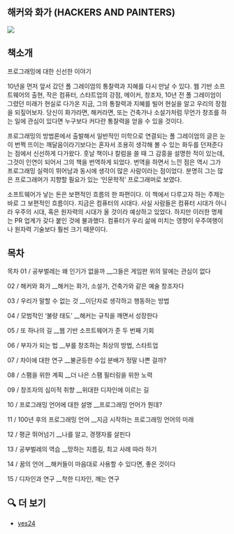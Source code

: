 
## 해커와 화가 (HACKERS AND PAINTERS)

![](https://contents.kyobobook.co.kr/sih/fit-in/458x0/pdt/9788968480713.jpg)


## 책소개 

프로그래밍에 대한 신선한 이야기

10년을 먼저 앞서 갔던 폴 그레이엄의 통찰력과 지혜를 다시 만날 수 있다. 웹 기반 소프트웨어의 출현, 작은 컴퓨터, 스타트업의 강점, 메이커, 창조자, 10년 전 폴 그레이엄이 그렸던 미래가 현실로 다가온 지금, 그의 통찰력과 지혜를 빌어 현실을 알고 우리의 장점을 되짚어보자. 당신이 화가라면, 해커라면, 또는 건축가나 소설가처럼 무언가 창조를 하는 일에 관심이 있다면 누구보다 커다란 통찰력을 얻을 수 있을 것이다.

프로그래밍의 방법론에서 출발해서 일반적인 미학으로 연결되는 폴 그레이엄의 글은 눈이 번쩍 뜨이는 깨달음이라기보다는 혼자서 조용히 생각해 볼 수 있는 화두를 던져준다는 점에서 신선하게 다가왔다. 훗날 책이나 칼럼을 쓸 때 그 감흥을 설명한 적이 있는데, 그것이 인연이 되어서 그의 책을 번역하게 되었다. 번역을 하면서 느낀 점은 역시 그가 프로그래밍 실력이 뛰어남과 동시에 생각이 많은 사람이라는 점이었다. 분명히 그는 많은 프로그래머가 지향할 필요가 있는 ‘인문학적’ 프로그래머로 보였다.

소프트웨어가 낳는 돈은 보편적인 흐름의 한 파편이다. 이 책에서 다루고자 하는 주제는 바로 그 보편적인 흐름이다. 지금은 컴퓨터의 시대다. 사실 사람들은 컴퓨터 시대가 아니라 우주의 시대, 혹은 원자력의 시대가 올 것이라 예상하고 있었다. 하지만 이러한 명제는 PR 업계가 갖다 붙인 것에 불과했다. 컴퓨터가 우리 삶에 미치는 영향이 우주여행이나 원자력 기술보다 훨씬 크기 때문이다.

## 목차
목차
01 / 공부벌레는 왜 인기가 없을까
__그들은 게임판 위의 말에는 관심이 없다

02 / 해커와 화가
__해커는 화가, 소설가, 건축가와 같은 예술 창조자다

03 / 우리가 말할 수 없는 것
__이단자로 생각하고 행동하는 방법

04 / 모범적인 ‘불량 태도’
__해커는 규칙을 깨면서 성장한다

05 / 또 하나의 길
__웹 기반 소프트웨어가 준 두 번째 기회

06 / 부자가 되는 법
__부를 창조하는 최상의 방법, 스타트업

07 / 차이에 대한 연구
__불균등한 수입 분배가 정말 나쁜 걸까?

08 / 스팸을 위한 계획
__더 나은 스팸 필터링을 위한 노력

09 / 창조자의 심미적 취향
__위대한 디자인에 이르는 길

10 / 프로그래밍 언어에 대한 설명
__프로그래밍 언어가 뭔데?

11 / 100년 후의 프로그래밍 언어
__지금 시작하는 프로그래밍 언어의 미래

12 / 평균 뛰어넘기
__나를 알고, 경쟁자를 살핀다

13 / 공부벌레의 역습
__망하는 지름길, 최고 사례 따라 하기

14 / 꿈의 언어
__해커들이 마음대로 사용할 수 있다면, 좋은 것이다

15 / 디자인과 연구
__착한 디자인, 깨는 연구

## 🔍 더 보기

- [yes24](https://www.yes24.com/Product/Goods/11775130)